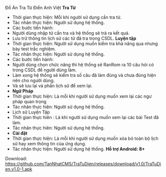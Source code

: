  Đồ Án Tra Từ Điển Anh Việt
**Tra Từ**
- Thời gian thực hiện: Mỗi khi người sử dụng cần tra từ.
- Tác nhân thực hiện: Người sử dụng hệ thống.
- Các bước tiến hành: 
- Người dùng nhập từ cần tra và hệ thống sẽ trả ra kết quả.
- Lưu trữ thông tin lịch sử các từ đã tra trong CSDL.
**Luyện tập**
- Thời gian thực hiện: Người sử dụng muốn kiểm tra khả năng qua nhưng bày test trắc nghiệm.
- Tác nhân thực hiện: Người sử dụng hệ thống.
- Các bước tiến hành:
- Người dùng chọn chức năng thì hệ thống sẽ RanRom ra 10 câu hỏi có trong CSDL để người dùng làm.
- Làm xong hệ thống sẽ kiểm tra số câu đã làm đúng và chưa đúng hiện nên cho người dùng.
- Và sẽ lưu lại và phần lịch sử để xem lại.
- **Ngữ Pháp**
-  Thời gian thực hiện: Là mỗi khi người sử dụng muốn xem lại các ngư pháp quan trọng
- Tác nhân thực hiện: Người sử dụng hệ thống.
- Lịch sử Luyện Tập
- Thời gian thực hiên : Là khi người sử dụng muốn xem lại các bài Test đã làm.
- Tác nhân thực hiên: Người sử dụng hệ thống.
- **Cài đặt**
- Thời gian thực hiện: Là mỗi khi người sử dụng muốn xóa bỏ toàn bộ lịch sử hay xem thông tin của ứng dụng.
- Tác nhân thực hiện: Người sử dụng hệ thống.
**Hỗ trợ Android: 8+**

Download: https://github.com/TanNhatCMS/TraTuDien/releases/download/v1.0/TraTuDien.v1.0-1.apk
